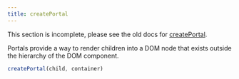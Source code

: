 ```yaml
---
title: createPortal
---
```


<Wip>

This section is incomplete, please see the old docs for [createPortal](https://reactjs.org/docs/react-dom.html#createportal).

</Wip>


<Intro>

Portals provide a way to render children into a DOM node that exists outside the hierarchy of the DOM component.


```js
createPortal(child, container)
```

</Intro>

<InlineToc />
